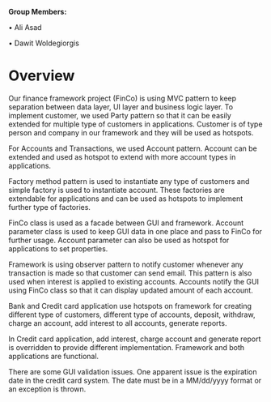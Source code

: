 **Group Members:**

•	Ali Asad

•	Dawit Woldegiorgis

# Overview 

Our finance framework project (FinCo) is using MVC pattern to keep separation between data layer, UI layer and business logic layer. To implement customer, we used Party pattern so that it can be easily extended for multiple type of customers in applications. Customer is of type person and company in our framework and they will be used as hotspots.

For Accounts and Transactions, we used Account pattern. Account can be extended and used as hotspot to extend with more account types in applications.

Factory method pattern is used to instantiate any type of customers and simple factory is used to instantiate account. These factories are extendable for applications and can be used as hotspots to implement further type of factories.

FinCo class is used as a facade between GUI and framework. Account parameter class is used to keep GUI data in one place and pass to FinCo for further usage. Account parameter can also be used as hotspot for applications to set properties.

Framework is using observer pattern to notify customer whenever any transaction is made so that customer can send email. This pattern is also used when interest is applied to existing accounts. Accounts notify the GUI using FinCo class so that it can display updated amount of each account. 

Bank and Credit card application use hotspots on framework for creating different type of customers, different type of accounts, deposit, withdraw, charge an account, add interest to all accounts, generate reports. 

In Credit card application, add interest, charge account and generate report is overridden to provide different implementation. Framework and both applications are functional.

There are some GUI validation issues. One apparent issue is the expiration date in the credit card system. The date must be in a MM/dd/yyyy format or an exception is thrown.


